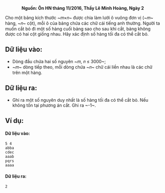 **<center>Nguồn: Ôn HN tháng 11/2016, Thầy Lê Minh Hoàng, Ngày 2</center>**

Cho một bảng kích thước ~𝑚×𝑛~ được chia làm lưới ô vuông đơn vị (~𝑚~ hàng, ~𝑛~ cột), mỗi ô của bảng chứa các chữ cái tiếng anh thường. Người ta muốn cắt bỏ đi một số hàng cuối bảng sao cho sau khi cắt, bảng không được có hai cột giống nhau. Hãy xác định số hàng tối đa có thể cắt bỏ.

## Dữ liệu vào:
- Dòng đầu chứa hai số nguyên ~𝑚, 𝑛 ≤ 3000~;
- ~𝑚~ dòng tiếp theo, mỗi dòng chứa ~𝑛~ chữ cái liền nhau là các chữ trên một hàng.

## Dữ liệu ra:
- Ghi ra một số nguyên duy nhất là số hàng tối đa có thể cắt bỏ. Nếu không tồn tại phương án cắt. Ghi ra ~-1~.

## Ví dụ:
#### Dữ liệu vào:
```
5 4
abba
cdec
aaab
pqrs
aaaa
```

#### Dữ liệu ra:
```
2
```